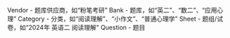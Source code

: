 Vendor - 题库供应商，如“粉笔考研”
Bank - 题库，如“英二”、“数二”、“应用心理”
Category - 分类，如“阅读理解”、“小作文”、“普通心理学”
Sheet - 题组/试卷，如“2024年 英语二 阅读理解”
Question - 题目
